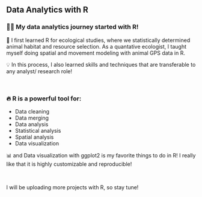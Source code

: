 
## Data Analytics with R </font>

### 👩‍💻 My data analytics journey started with R!   

🌱 I first learned R for ecological studies, where we statistically determined animal habitat and resource selection. 
As a quantative ecologist, I taught myself doing spatial and movement modeling with animal GPS data in R. 

💡 In this process, I also learned skills and techniques that are transferable to any analyst/ research role! 

&nbsp;

### 🔥 R is a powerful tool for:  
- Data cleaning
- Data merging
- Data analysis
- Statistical analysis
- Spatial analysis
- Data visualization

📊 and Data visualization with ggplot2 is my favorite things to do in R!  I really like that it is highly customizable and reproducible!

&nbsp;

I will be uploading more projects with R, so stay tune! 
